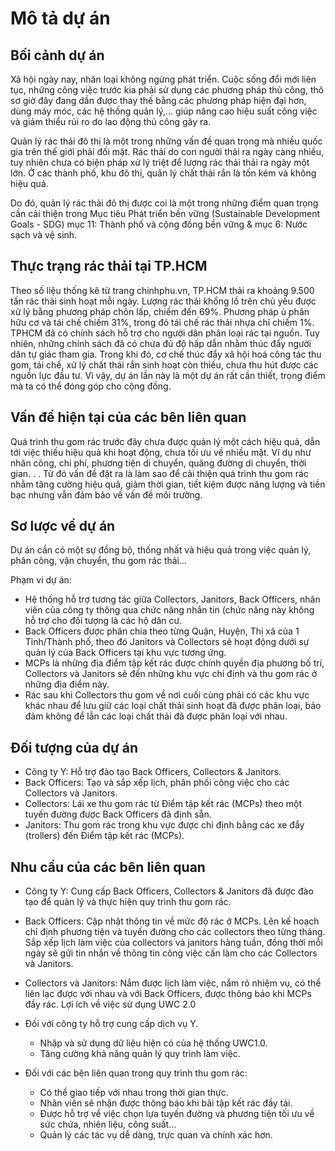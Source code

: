 # Mô tả dự án

## Bối cảnh dự án

Xã hội ngày nay, nhân loại không ngừng phát triển. Cuộc sống đổi mới liên tục, những công việc trước kia phải sử dụng các phương pháp thủ công, thô sơ giờ đây đang dần được thay thế bằng các phương pháp hiện đại hơn, dùng máy móc, các hệ thống quản lý,… giúp nâng cao hiệu suất công việc và giảm thiểu rủi ro do lao động thủ công gây ra.

Quản lý rác thải đô thị là một trong những vấn đề quan trọng mà nhiều quốc gia trên thế giới phải đối mặt. Rác thải do con người thải ra ngày càng nhiều, tuy nhiên chưa có biện pháp xử lý triệt để lượng rác thải thải ra ngày một lớn. Ở các thành phố, khu đô thị, quản lý chất thải rắn là tốn kém và không hiệu quả.

Do đó, quản lý rác thải đô thị được coi là một trong những điểm quan trọng cần cải thiện trong Mục tiêu Phát triển bền vững (Sustainable Development Goals - SDG) mục 11: Thành phố và cộng đồng bền vững & mục 6: Nước sạch và vệ sinh.

## Thực trạng rác thải tại TP.HCM

Theo số liệu thống kê từ trang chinhphu.vn, TP.HCM thải ra khoảng 9.500 tấn rác thải sinh hoạt mỗi ngày. Lượng rác thải khổng lồ trên chủ yếu được xử lý bằng phương pháp chôn lấp, chiếm đến 69%. Phương pháp ủ phân hữu cơ và tái chế chiếm 31%, trong đó tái chế rác thải nhựa chỉ chiếm 1%. TPHCM đã có chính sách hỗ trợ cho người dân phân loại rác tại nguồn. Tuy nhiên, những chính sách đã có chưa đủ độ hấp dẫn nhằm thúc đẩy người dân tự giác tham gia. Trong khi đó, cơ chế thúc đẩy xã hội hoá công tác thu gom, tái chế, xử lý chất thái rắn sinh hoạt còn thiếu, chưa thu hút được các nguồn lực đầu tư. Vì vậy, dự án lần này là một dự án rất cần thiết, trọng điểm mà ta có thể đóng góp cho cộng đồng.

## Vấn đề hiện tại của các bên liên quan

Quá trình thu gom rác trước đây chưa được quản lý một cách hiệu quả, dẫn tới việc thiếu hiệu quả khi hoạt động, chưa tối ưu về nhiều mặt. Ví dụ như nhân công, chi phí, phương tiện di chuyển, quãng đường di chuyển, thời gian. . . Từ đó vấn đề đặt ra là làm sao để cải thiện quá trình thu gom rác nhằm tăng cường hiệu quả, giảm thời gian, tiết kiệm được năng lượng và tiền bạc nhưng vẫn đảm bảo về vấn đề môi trường.

## Sơ lược về dự án
Dự án cần có một sự đồng bộ, thống nhất và hiệu quả trong việc quản lý, phân công, vận chuyển, thu gom rác thải...

Phạm vi dự án:

- Hệ thống hỗ trợ tương tác giữa Collectors, Janitors, Back Officers, nhân viên của công ty thông qua chức năng nhắn tin (chức năng này không hỗ trợ cho đối tượng là các hộ dân cư.
- Back Officers được phân chia theo từng Quận, Huyện, Thị xã của 1 Tỉnh/Thành phố, theo đó Janitors và Collectors sẽ hoạt động dưới sự quản lý của Back Officers tại khu vực tương ứng.
- MCPs là những địa điểm tập kết rác được chính quyền địa phương bố trí, Collectors và Janitors sẽ đến những khu vực chỉ định và thu gom rác ở những địa điểm này.
- Rác sau khi Collectors thu gom về nơi cuối cùng phải có các khu vực khác nhau để lưu giữ các loại chất thải sinh hoạt đã được phân loại, bảo đảm không để lẫn các loại chất thải đã được phân loại với nhau.
## Đối tượng của dự án
- Công ty Y: Hỗ trợ đào tạo Back Officers, Collectors & Janitors.
- Back Officers: Tạo và sắp xếp lịch, phân phối công việc cho các Collectors và Janitors.
- Collectors: Lái xe thu gom rác từ Điểm tập kết rác (MCPs) theo một tuyến đường được Back Officers đã định sẵn.
- Janitors: Thu gom rác trong khu vực được chỉ định bằng các xe đẩy (trollers) đến Điểm tập kết rác (MCPs).
## Nhu cầu của các bên liên quan
- Công ty Y: Cung cấp Back Officers, Collectors & Janitors đã được đào tạo để quản lý và thực hiện quy trình thu gom rác.
- Back Officers: Cập nhật thông tin về mức độ rác ở MCPs. Lên kế hoạch chỉ định phương tiện và tuyến đường cho các collectors theo từng tháng. Sắp xếp lịch làm việc của collectors và janitors hàng tuần, đồng thời mỗi ngày sẽ gửi tin nhắn về thông tin công việc cần làm cho các Collectors và Janitors.

- Collectors và Janitors: Nắm được lịch làm việc, nắm rõ nhiệm vụ, có thể liên lạc được với nhau và với Back Officers, được thông báo khi MCPs đầy rác.
Lợi ích về việc sử dụng UWC 2.0
- Đối với công ty hỗ trợ cung cấp dịch vụ Y.
  + Nhập và sử dụng dữ liệu hiện có của hệ thống UWC1.0.
  + Tăng cường khả năng quản lý quy trình làm việc.
- Đối với các bên liên quan trong quy trình thu gom rác:
  + Có thể giao tiếp với nhau trong thời gian thực.
  + Nhân viên sẽ nhận được thông báo khi bãi tập kết rác đầy tải.
  + Được hỗ trợ về việc chọn lựa tuyến đường và phương tiện tối ưu về sức chứa, nhiên liệu, công suất…
  + Quản lý các tác vụ dễ dàng, trực quan và chính xác hơn.

